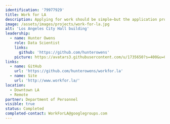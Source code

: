 ```yaml
---
identification: '79977929'
title: Work for LA
description: Applying for work should be simple—but the application process for the City of LA is confusing and cumbersome. We’re going to make it easier to find the job of your dreams.
image: /assets/images/projects/work-for-la.jpg
alt: 'Los Angeles City Hall building'
leadership:
  - name: Hunter Owens
    role: Data Scientist
    links: 
      github: 'https://github.com/hunterowens'
    picture: https://avatars3.githubusercontent.com/u/1735650?s=400&u=0bd738be476cb814c53f2988502d1d5d9e10152a&v=4
links: 
  - name: GitHub
    url: 'https://github.com/hunterowens/workfor.la'
  - name: Site
    url: 'http://www.workfor.la/'
location: 
  - Downtown LA
  - Remote
partner: Department of Personnel
visible: true
status: Completed
completed-contact: WorkForLA@googlegroups.com
---
```

